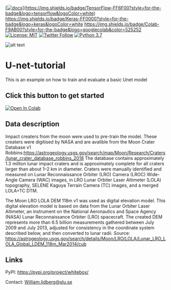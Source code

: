 [[![docs](https://img.shields.io/badge/Tensorflow-brightgreen.svg)]([https://www.whiteboxgeo.com/manual/wbt_book/preface.html])](https://img.shields.io/badge/TensorFlow-FF6F00?style=for-the-badge&logo=tensorflow&logoColor=white)
https://img.shields.io/badge/Keras-FF0000?style=for-the-badge&logo=keras&logoColor=white
https://img.shields.io/badge/Colab-F9AB00?style=for-the-badge&logo=googlecolab&color=525252
[![License: MIT](https://img.shields.io/badge/License-MIT-yellow.svg)](https://opensource.org/licenses/MIT)
[![Twitter Follow](https://img.shields.io/twitter/follow/William_Lidberg?style=social)](https://twitter.com/william_lidberg)
[![Python 3.7](https://img.shields.io/badge/python-3.7-blue.svg)](https://www.python.org/downloads/)

![alt text](images/Crater.png)

# U-net-tutorial
This is an example on how to train and evaluate a basic Unet model


## Click this button to get started

[![Open In Colab](https://colab.research.google.com/assets/colab-badge.svg)](https://colab.research.google.com/github/williamlidberg/Unet-tutorial/blob/main/U_net_tutorial_on_impact_craters.ipynb)

## Data description
Impact creaters from the moon were used to pre-train the model. These creaters were digitised by NASA and are avalible from the Moon Crater Database v1 Robbins:https://astrogeology.usgs.gov/search/map/Moon/Research/Craters/lunar_crater_database_robbins_2018 The database contains approximately 1.3 million lunar impact craters and is approximately complete for all craters larger than about 1–2 km in diameter. Craters were manually identified and measured on Lunar Reconnaissance Orbiter (LRO) Camera (LROC) Wide-Angle Camera (WAC) images, in LRO Lunar Orbiter Laser Altimeter (LOLA) topography, SELENE Kaguya Terrain Camera (TC) images, and a merged LOLA+TC DTM.


The Moon LRO LOLA DEM 118m v1 was used as digital elevation model. This digital elevation model  is based on data from the Lunar Orbiter Laser Altimeter, an instrument on the National Aeronautics and Space Agency (NASA) Lunar Reconnaissance Orbiter (LRO) spacecraft. The created DEM represents more than 6.5 billion measurements gathered between July 2009 and July 2013, adjusted for consistency in the coordinate system described below, and then converted to lunar radii.
Source: https://astrogeology.usgs.gov/search/details/Moon/LRO/LOLA/Lunar_LRO_LOLA_Global_LDEM_118m_Mar2014/cub

## Links
PyPI: https://pypi.org/project/whitebox/

Contact: William.lidberg@slu.se
